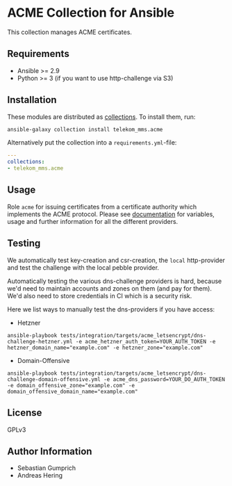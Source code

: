 # ACME Collection for Ansible

This collection manages ACME certificates.

## Requirements
* Ansible >= 2.9
* Python >= 3 (if you want to use http-challenge via S3)

## Installation

These modules are distributed as [collections](https://docs.ansible.com/ansible/latest/user_guide/collections_using.html).
To install them, run:

```bash
ansible-galaxy collection install telekom_mms.acme
```

Alternatively put the collection into a `requirements.yml`-file:

```yaml
---
collections:
- telekom_mms.acme
```


## Usage

Role `acme` for issuing certificates from a certificate authority which implements the ACME protocol.
Please see [documentation](docs/role-acme.md) for variables, usage and further information for all the different providers.

## Testing

We automatically test key-creation and csr-creation, the `local` http-provider and test the challenge with the local pebble provider.

Automatically testing the various dns-challenge providers is hard, because we'd need to maintain accounts and zones on them (and pay for them). We'd also need to store credentials in CI which is a security risk.

Here we list ways to manually test the dns-providers if you have access:

* Hetzner

```
ansible-playbook tests/integration/targets/acme_letsencrypt/dns-challenge-hetzner.yml -e acme_hetzner_auth_token=YOUR_AUTH_TOKEN -e hetzner_domain_name="example.com" -e hetzner_zone="example.com"
```

* Domain-Offensive

```
ansible-playbook tests/integration/targets/acme_letsencrypt/dns-challenge-domain-offensive.yml -e acme_dns_password=YOUR_DO_AUTH_TOKEN -e domain_offensive_zone="example.com" -e domain_offensive_domain_name="example.com"
```

## License

GPLv3

## Author Information

* Sebastian Gumprich
* Andreas Hering
